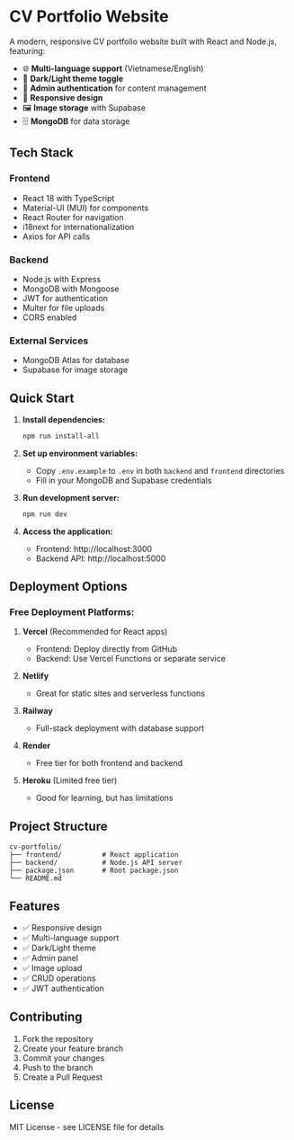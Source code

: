# CV Portfolio Website

A modern, responsive CV portfolio website built with React and Node.js, featuring:

- 🌐 **Multi-language support** (Vietnamese/English)
- 🌙 **Dark/Light theme toggle**
- 🔐 **Admin authentication** for content management
- 📱 **Responsive design**
- 🖼️ **Image storage** with Supabase
- 🗄️ **MongoDB** for data storage

## Tech Stack

### Frontend
- React 18 with TypeScript
- Material-UI (MUI) for components
- React Router for navigation
- i18next for internationalization
- Axios for API calls

### Backend
- Node.js with Express
- MongoDB with Mongoose
- JWT for authentication
- Multer for file uploads
- CORS enabled

### External Services
- MongoDB Atlas for database
- Supabase for image storage

## Quick Start

1. **Install dependencies:**
   ```bash
   npm run install-all
   ```

2. **Set up environment variables:**
   - Copy `.env.example` to `.env` in both `backend` and `frontend` directories
   - Fill in your MongoDB and Supabase credentials

3. **Run development server:**
   ```bash
   npm run dev
   ```

4. **Access the application:**
   - Frontend: http://localhost:3000
   - Backend API: http://localhost:5000

## Deployment Options

### Free Deployment Platforms:

1. **Vercel** (Recommended for React apps)
   - Frontend: Deploy directly from GitHub
   - Backend: Use Vercel Functions or separate service

2. **Netlify**
   - Great for static sites and serverless functions

3. **Railway**
   - Full-stack deployment with database support

4. **Render**
   - Free tier for both frontend and backend

5. **Heroku** (Limited free tier)
   - Good for learning, but has limitations

## Project Structure

```
cv-portfolio/
├── frontend/          # React application
├── backend/           # Node.js API server
├── package.json       # Root package.json
└── README.md
```

## Features

- ✅ Responsive design
- ✅ Multi-language support
- ✅ Dark/Light theme
- ✅ Admin panel
- ✅ Image upload
- ✅ CRUD operations
- ✅ JWT authentication

## Contributing

1. Fork the repository
2. Create your feature branch
3. Commit your changes
4. Push to the branch
5. Create a Pull Request

## License

MIT License - see LICENSE file for details
